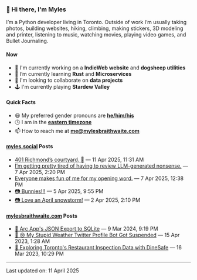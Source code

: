 ### 👋 Hi there, I'm Myles

I’m a Python developer living in Toronto. Outside of work I’m usually taking photos, building websites, hiking, climbing, making stickers, 3D modeling and printer, listening to music, watching movies, playing video games, and Bullet Journaling.

#### Now

-   🔭 I'm currently working on a **IndieWeb website** and **dogsheep utilities**
-   🌱 I’m currently learning **Rust** and **Microservices**
-   👯 I'm looking to collaborate on **data projects**
-   🕹️ I'm currently playing **Stardew Valley**

#### Quick Facts

-   😆 My preferred gender pronouns are **[he/him/his](https://www.mypronouns.org/he-him)**
-   🕒 I am in the **[eastern timezone](https://time.is/Toronto)**
-   📫 How to reach me at **[me@mylesbraithwaite.com](mailto:me@mylesbraithwaite.com)**

<!--
-   🤔 I’m looking for help with ...
-   💬 Ask me about ...
-   ⚡ Fun fact: ...
-->

#### [myles.social](https://myles.social/) Posts
<!-- START: MICROBLOG_POSTS -->
-   [401 Richmond’s courtyard. 📍](https://myles.social/2025/04/11/richmond-richmonds-courtyard.html) — 11 Apr 2025, 11:31 AM
-   [I’m getting pretty tired of having to review LLM-generated nonsense.](https://myles.social/2025/04/07/im-getting-pretty-tired-of.html) — 7 Apr 2025, 2:20 PM
-   [Everyone makes fun of me for my opening word.](https://myles.social/2025/04/07/everyone-makes-fun-of-me.html) — 7 Apr 2025, 12:38 PM
-   [📷 Bunnies!!!](https://myles.social/2025/04/05/bunnies.html) — 5 Apr 2025, 9:55 PM
-   [📷 Love an April snowstorm!](https://myles.social/2025/04/02/love-an-april-snowstorm.html) — 2 Apr 2025, 2:10 PM
<!-- END: MICROBLOG_POSTS -->

#### [mylesbraithwaite.com](https://mylesbraithwaite.com/) Posts
<!-- START: BLOG_POSTS -->
-   [📝 Arc App's JSON Export to SQLite](https://mylesbraithwaite.com/arc-apps-json-export-to-sqlite) — 9 Mar 2024, 9:19 PM
-   [📝 😢 My Stupid Weather Twitter Profile Bot Got Suspended](https://mylesbraithwaite.com/my-stupid-weather-twitter-profile-bot-got-suspended) — 15 Apr 2023, 1:28 AM
-   [📝 Exploring Toronto's Restaurant Inspection Data with DineSafe](https://mylesbraithwaite.com/exploring-torontos-restaurant-inspection-data-with-dinesafe) — 16 Mar 2023, 10:29 PM
<!-- END: BLOG_POSTS -->

---

<!-- START: LAST_UPDATED_AT -->
Last updated on: 11 April 2025
<!-- END: LAST_UPDATED_AT -->
